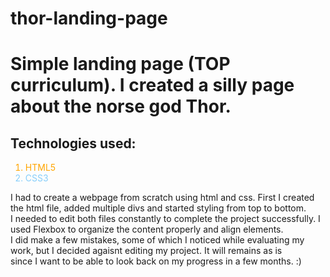 # thor-landing-page

<h1>Simple landing page (TOP curriculum). I created a silly page about the norse god Thor.</h1>

<h2>Technologies used:</h2>

 <ol>
    <li style="color:orange">HTML5</li>
    <li style="color:lightskyblue">CSS3</li>
</ol>

<p>I had to create a webpage from scratch using html and css. First I created the html file, added multiple divs and started styling from top to bottom.
<br>I needed to edit both files constantly to complete the project successfully. I used Flexbox to organize the content properly and align elements.
</br>I did make a few mistakes, some of which I noticed while evaluating my work, but I decided agaisnt editing my project. It will remains as is
</br>since I want to be able to look back on my progress in a few months. :)</p>
